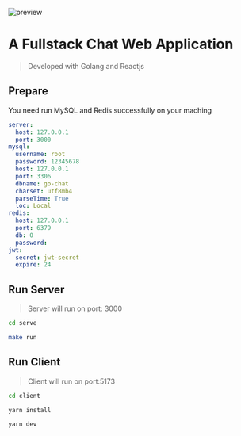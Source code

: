 ![preview](https://github.com/luosijie/go-chat/blob/main/preview/dashboard.png)

# A Fullstack Chat Web Application
> Developed with Golang and Reactjs

## Prepare

You need run MySQL and Redis successfully on your maching
```yml
server:
  host: 127.0.0.1
  port: 3000
mysql:
  username: root
  password: 12345678
  host: 127.0.0.1
  port: 3306
  dbname: go-chat
  charset: utf8mb4
  parseTime: True
  loc: Local 
redis:
  host: 127.0.0.1
  port: 6379
  db: 0
  password:
jwt:
  secret: jwt-secret
  expire: 24
```

## Run Server

> Server will run on port: 3000
```sh
cd serve

make run
```

## Run Client

> Client will run on port:5173

```sh
cd client

yarn install

yarn dev
```
